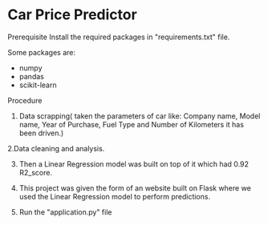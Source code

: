 # Car Price Predictor


Prerequisite
Install the required packages in "requirements.txt" file.

Some packages are:
 - numpy 
 - pandas 
 - scikit-learn

Procedure
1. Data scrapping( taken the parameters of car like: Company name, Model name, Year of Purchase, Fuel Type and Number of Kilometers it has been driven.)

2.Data cleaning and analysis.

3. Then a Linear Regression model was built on top of it which had 0.92 R2_score.

4. This project was given the form of an website built on Flask where we used the Linear Regression model to perform predictions.

5. Run the "application.py" file
